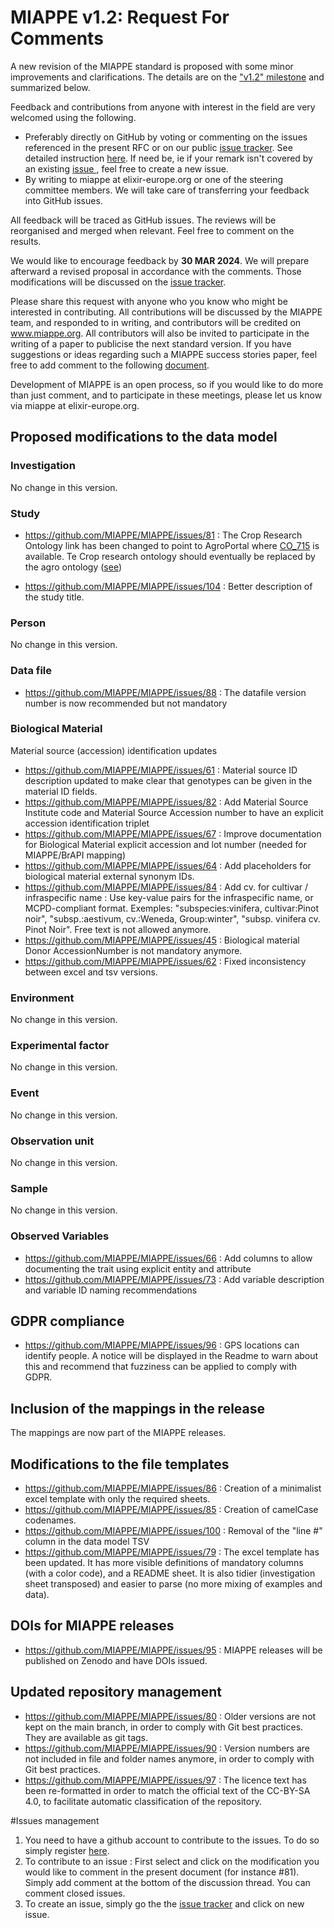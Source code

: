 # MIAPPE v1.2: Request For Comments

A new revision of the MIAPPE standard is proposed with some minor improvements and clarifications. The details are on the ["v1.2" milestone](https://github.com/MIAPPE/MIAPPE/milestone/5) and summarized below.

Feedback and contributions from anyone with interest in the field are very welcomed using the following.
  - Preferably directly on GitHub by voting or commenting on the issues referenced in the present RFC or on our public [issue tracker](https://github.com/MIAPPE/MIAPPE/issues). See detailed instruction [here](#issues-management). If need be, ie if your remark isn't covered by an existing [issue ](https://github.com/MIAPPE/MIAPPE/issues), feel free to create a new issue.
  - By writing to miappe at elixir-europe.org or one of the steering committee members. We will take care of transferring your feedback into GitHub issues. 

All feedback will be traced as GitHub issues. The reviews will be reorganised and merged when relevant. Feel free to comment on the results. 

We would like to encourage feedback by __30 MAR 2024__. We will prepare afterward a revised proposal in accordance with the comments. Those modifications will be discussed on the [issue tracker](https://github.com/MIAPPE/MIAPPE/issues).

Please share this request with anyone who you know who might be interested in contributing. All contributions will be discussed by the MIAPPE team, and responded to in writing, and contributors will be credited on www.miappe.org. All contributors will also be invited to participate in the writing of a paper to publicise the next standard version. If you have suggestions or ideas regarding such a MIAPPE success stories paper, feel free to add comment to the following [document](https://docs.google.com/document/d/1yVQCPLI8U8heYE0FEPQcJKYjGnf3CAvS0dpaVTvaM3g/edit?usp=sharing).

Development of MIAPPE is an open process, so if you would like to do more than just comment, and to participate in these meetings, please let us know via miappe at elixir-europe.org.

## Proposed modifications to the data model

### Investigation
No change in this version.

### Study

- https://github.com/MIAPPE/MIAPPE/issues/81 : The Crop Research Ontology link has been changed to point to AgroPortal where [CO_715](https://agroportal.lirmm.fr/ontologies/CO_715) is available. Te Crop research ontology should eventually be replaced by the agro ontology ([see](https://github.com/MIAPPE/MIAPPE/issues/106))

- https://github.com/MIAPPE/MIAPPE/issues/104 : Better description of the study title.

### Person
No change in this version.

### Data file

 - https://github.com/MIAPPE/MIAPPE/issues/88 : The datafile version number is now recommended but not mandatory


### Biological Material

Material source (accession) identification updates
 -  https://github.com/MIAPPE/MIAPPE/issues/61 : Material source ID description updated to make clear that genotypes can be given in the material ID fields.
 -  https://github.com/MIAPPE/MIAPPE/issues/82 : Add Material Source Institute code and Material Source Accession number to have an explicit accession identification triplet
 -  https://github.com/MIAPPE/MIAPPE/issues/67 : Improve documentation for Biological Material explicit accession and lot number (needed for MIAPPE/BrAPI mapping)
 -  https://github.com/MIAPPE/MIAPPE/issues/64 : Add placeholders for biological material external synonym IDs. 
 -  https://github.com/MIAPPE/MIAPPE/issues/84 : Add cv. for cultivar / infraspecific name : Use key-value pairs for the infraspecific name, or MCPD-compliant format. Exemples: "subspecies:vinifera, cultivar:Pinot noir", "subsp.:aestivum, cv.:Weneda, Group:winter", "subsp. vinifera cv. Pinot Noir". Free text is not allowed anymore.
 - https://github.com/MIAPPE/MIAPPE/issues/45 : Biological material Donor AccessionNumber is not mandatory anymore.
 - https://github.com/MIAPPE/MIAPPE/issues/62 : Fixed inconsistency between excel and tsv versions.

### Environment
No change in this version.

### Experimental factor
No change in this version.

### Event
No change in this version.

### Observation unit
No change in this version.

### Sample
No change in this version.

### Observed Variables

 - https://github.com/MIAPPE/MIAPPE/issues/66 : Add columns to allow documenting the trait using explicit entity and attribute
 - https://github.com/MIAPPE/MIAPPE/issues/73 : Add variable description and variable ID naming recommendations

## GDPR compliance
 - https://github.com/MIAPPE/MIAPPE/issues/96 : GPS locations can identify people. A notice will be displayed in the Readme to warn about this and recommend that fuzziness can be applied to comply with GDPR.

## Inclusion of the mappings in the release
The mappings are now part of the MIAPPE releases.

## Modifications to the file templates
 - https://github.com/MIAPPE/MIAPPE/issues/86 : Creation of a minimalist excel template with only the required sheets.
 - https://github.com/MIAPPE/MIAPPE/issues/85 : Creation of camelCase codenames.
 - https://github.com/MIAPPE/MIAPPE/issues/100 : Removal of the "line #" column in the data model TSV
 - https://github.com/MIAPPE/MIAPPE/issues/79 : The excel template has been updated. It has more visible definitions of mandatory columns (with a color code), and a README sheet. It is also tidier (investigation sheet transposed) and easier to parse (no more mixing of examples and data). 



## DOIs for MIAPPE releases
- https://github.com/MIAPPE/MIAPPE/issues/95 : MIAPPE releases will be published on Zenodo and have DOIs issued.

## Updated repository management

 - https://github.com/MIAPPE/MIAPPE/issues/80 : Older versions are not kept on the main branch, in order to comply with Git best practices. They are available as git tags.
 - https://github.com/MIAPPE/MIAPPE/issues/90 : Version numbers are not included in file and folder names anymore, in order to comply with Git best practices.
 - https://github.com/MIAPPE/MIAPPE/issues/97 : The licence text has been re-formatted in order to match the official text of the CC-BY-SA 4.0, to facilitate automatic classification of the repository.


#Issues management
1. You need to have a github account to contribute to the issues. To do so simply register [here](https://github.com/signup).
1. To contribute to an issue : First select and click on the modification you would like to comment in the present document (for instance #81). Simply add comment at the bottom of the discussion thread. You can comment closed issues.
2. To create an issue, simply go the the [issue tracker](https://github.com/MIAPPE/MIAPPE/issues) and click on new issue.

